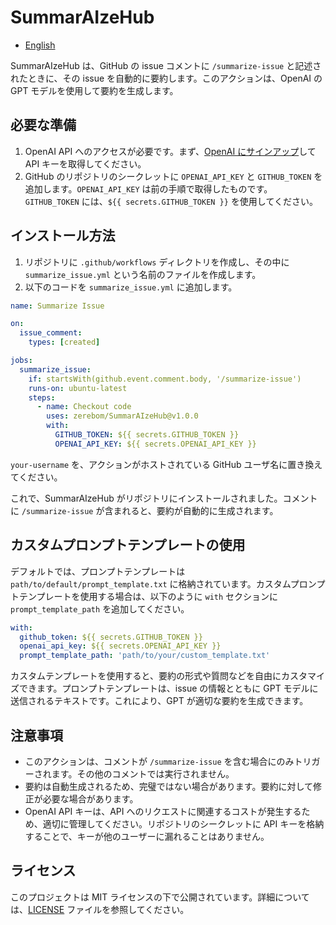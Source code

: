 # SummarAIzeHub
- [English](README_en.md)

SummarAIzeHub は、GitHub の issue コメントに `/summarize-issue` と記述されたときに、その issue を自動的に要約します。このアクションは、OpenAI の GPT モデルを使用して要約を生成します。
## 必要な準備

1. OpenAI API へのアクセスが必要です。まず、[OpenAI にサインアップ](https://platform.openai.com/account/api-keys)して API キーを取得してください。
2. GitHub のリポジトリのシークレットに `OPENAI_API_KEY` と `GITHUB_TOKEN` を追加します。`OPENAI_API_KEY` は前の手順で取得したものです。`GITHUB_TOKEN` には、`${{ secrets.GITHUB_TOKEN }}` を使用してください。

## インストール方法

1. リポジトリに `.github/workflows` ディレクトリを作成し、その中に `summarize_issue.yml` という名前のファイルを作成します。
2. 以下のコードを `summarize_issue.yml` に追加します。

```yaml
name: Summarize Issue

on:
  issue_comment:
    types: [created]

jobs:
  summarize_issue:
    if: startsWith(github.event.comment.body, '/summarize-issue')
    runs-on: ubuntu-latest
    steps:
      - name: Checkout code
        uses: zerebom/SummarAIzeHub@v1.0.0
        with:
          GITHUB_TOKEN: ${{ secrets.GITHUB_TOKEN }}
          OPENAI_API_KEY: ${{ secrets.OPENAI_API_KEY }}

```

`your-username` を、アクションがホストされている GitHub ユーザ名に置き換えてください。

これで、SummarAIzeHub がリポジトリにインストールされました。コメントに `/summarize-issue` が含まれると、要約が自動的に生成されます。

## カスタムプロンプトテンプレートの使用

デフォルトでは、プロンプトテンプレートは `path/to/default/prompt_template.txt` に格納されています。カスタムプロンプトテンプレートを使用する場合は、以下のように `with` セクションに `prompt_template_path` を追加してください。

```yaml
with:
  github_token: ${{ secrets.GITHUB_TOKEN }}
  openai_api_key: ${{ secrets.OPENAI_API_KEY }}
  prompt_template_path: 'path/to/your/custom_template.txt'
```

カスタムテンプレートを使用すると、要約の形式や質問などを自由にカスタマイズできます。プロンプトテンプレートは、issue の情報とともに GPT モデルに送信されるテキストです。これにより、GPT が適切な要約を生成できます。

## 注意事項

- このアクションは、コメントが `/summarize-issue` を含む場合にのみトリガーされます。その他のコメントでは実行されません。
- 要約は自動生成されるため、完璧ではない場合があります。要約に対して修正が必要な場合があります。
- OpenAI API キーは、API へのリクエストに関連するコストが発生するため、適切に管理してください。リポジトリのシークレットに API キーを格納することで、キーが他のユーザーに漏れることはありません。

## ライセンス

このプロジェクトは MIT ライセンスの下で公開されています。詳細については、[LICENSE](LICENSE) ファイルを参照してください。
